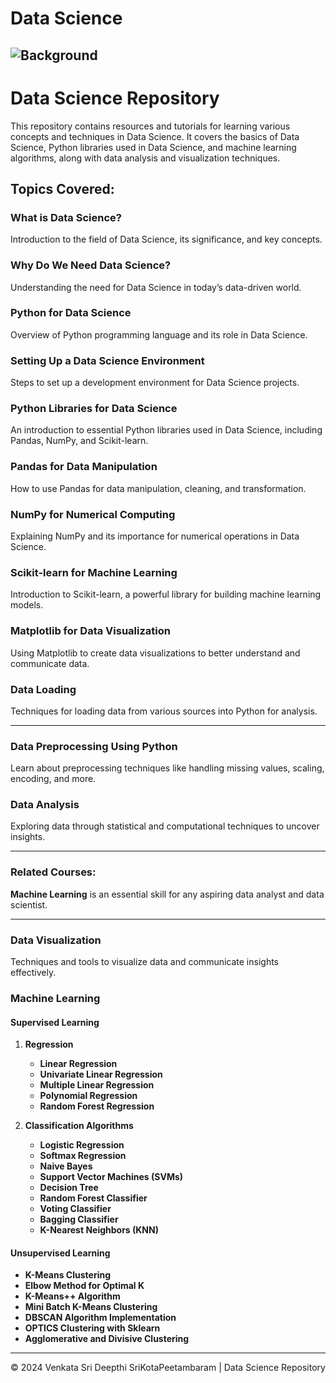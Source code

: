 # Data Science

## ![Background](https://logicmojo.com/assets/dist/new_pages/images/data-science-intro.gif)

# Data Science Repository

This repository contains resources and tutorials for learning various concepts and techniques in Data Science. It covers the basics of Data Science, Python libraries used in Data Science, and machine learning algorithms, along with data analysis and visualization techniques.

## Topics Covered:

### What is Data Science?
Introduction to the field of Data Science, its significance, and key concepts.

### Why Do We Need Data Science?
Understanding the need for Data Science in today’s data-driven world.

### Python for Data Science
Overview of Python programming language and its role in Data Science.

### Setting Up a Data Science Environment
Steps to set up a development environment for Data Science projects.

### Python Libraries for Data Science
An introduction to essential Python libraries used in Data Science, including Pandas, NumPy, and Scikit-learn.

### Pandas for Data Manipulation
How to use Pandas for data manipulation, cleaning, and transformation.

### NumPy for Numerical Computing
Explaining NumPy and its importance for numerical operations in Data Science.

### Scikit-learn for Machine Learning
Introduction to Scikit-learn, a powerful library for building machine learning models.

### Matplotlib for Data Visualization
Using Matplotlib to create data visualizations to better understand and communicate data.

### Data Loading
Techniques for loading data from various sources into Python for analysis.

---

### Data Preprocessing Using Python
Learn about preprocessing techniques like handling missing values, scaling, encoding, and more.

### Data Analysis
Exploring data through statistical and computational techniques to uncover insights.

---

### Related Courses:
**Machine Learning** is an essential skill for any aspiring data analyst and data scientist. 

---

### Data Visualization
Techniques and tools to visualize data and communicate insights effectively.

### Machine Learning

#### Supervised Learning

1. **Regression**
   - **Linear Regression**
   - **Univariate Linear Regression**
   - **Multiple Linear Regression**
   - **Polynomial Regression**
   - **Random Forest Regression**

2. **Classification Algorithms**
   - **Logistic Regression**
   - **Softmax Regression**
   - **Naive Bayes**
   - **Support Vector Machines (SVMs)**
   - **Decision Tree**
   - **Random Forest Classifier**
   - **Voting Classifier**
   - **Bagging Classifier**
   - **K-Nearest Neighbors (KNN)**

#### Unsupervised Learning
- **K-Means Clustering**
- **Elbow Method for Optimal K**
- **K-Means++ Algorithm**
- **Mini Batch K-Means Clustering**
- **DBSCAN Algorithm Implementation**
- **OPTICS Clustering with Sklearn**
- **Agglomerative and Divisive Clustering**

---

<p align="center">&copy; 2024 Venkata Sri Deepthi SriKotaPeetambaram | Data Science Repository</p>
